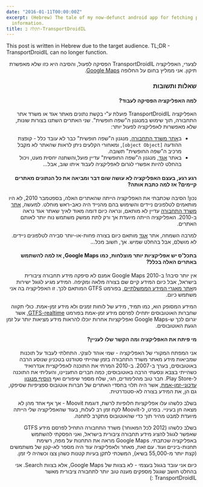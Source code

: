 ```yaml
---
date: "2016-01-11T00:00:00Z"
excerpt: (Hebrew) The tale of my now-defunct android app for fetching public transport
  information.
title: תקלה ב-TransportDroidIL
---
```


<div dir="ltr">This post is written in Hebrew due to the target audience. TL;DR - TransportDroidIL can no longer function.</div>

<div dir="rtl">

לצערי, האפליקציה TransportDroidIL הפסיקה לפעול, והסיבה היא כזו שלא מאפשרת תיקון. אני ממליץ בחום על החלופה [Google Maps](https://play.google.com/store/apps/details?id=com.google.android.apps.maps).

### שאלות ותשובות

#### למה האפליקציה הפסיקה לעבוד?

האפליקציה TransportDroidIL פועלת ע"י בקשת נתונים מאתר אגד או משרד אתר התחבורה, תוך שימוש במנגנון ה"שפה חופשית". שני האתרים השתנו בצורות שונות, שלא מאפשרות לאפליקציה לפעול יותר:

* ב[אתר משרד התחבורה](http://bus.gov.il), מנגנון ה"שפה חופשית" כבר לא עובד כלל - קופצת ההודעה `[object Object]`, ומאחורי הקלעים ניתן לראות שהאתר לא מקבל מרכיב ה"שפה החופשית" תשובה.
*  באתר [אגד](http://egged.co.il), מנגנון ה"שפה החופשית" עדיין פועל,והשתנה יחסית מעט, ויכול בהחלט להיות אפשרי לגרום לאפליקציה לעבוד איתו שוב, אבל...

#### רגע רגע, בעצם האפליקציה לא עושה שום דבר ומביאה את כל הנתונים מאתרים קיימים? אז למה כתבת אותה?

נכון! הסיבה שכתבתי את האפליקציה הייתה שהאתרים האלה, בספטמבר 2010, לא היו מותאמים לטלפונים ניידים והשימוש בהם מהנייד היה כאב-ראש מוחלט. למעשה, [אתר משרד התחבורה](http://bus.gov.il) עדיין לא מותאם, ונראה כיום דומה מאוד לאיך שאתר אגד נראה ב-2010. האפליקציה הייתה מיועדת אך ורק לתת ממשק משתמש נוח יותר לאותם האתרים.

למרבה השמחה, אתר [אגד](http://egged.co.il) מותאם כיום בצורה פחות-או-יותר סבירה לטלפונים ניידים. לא מושלם, אבל בהחלט שמיש. אך, חשוב מכל...

#### בתכל'ס יש אפליקציות יותר מוצלחות, כמו Google Maps, אז למה להשתמש באתרים האלה בכלל?

אין יותר סיבה! ב-2010 Google Maps אמנם לא סיפקה מידע תחבורה ציבורית בישראל, אבל כיום המידע קיים שם בצורה מלאה ומקיפה. המידע מגיע לגוגל ישירות מ[אתר מאגרי המידע הממשלתיים](https://data.gov.il/dataset/383), בפורמט GTFS המותאם לכך. זו האפליקציה בה אני משתמש כיום.

המידע המסופק הוא, כמו תמיד, מידע של לוחות זמנים ולא מידע זמן-אמת. כולי תקווה שחברות האוטובוסים יתחילו לפרסם מידע זמן-אמת בפורמט [GTFS-realtime](https://developers.google.com/transit/gtfs-realtime/?hl=en), אשר יגרום לכך ש-Google Maps ואפליקציות אחרות יוכלו להראות מידע מציאות יותר על זמן הגעת האוטובוסים.

#### מי פיתח את האפליקציה ומה הקשר שלו לעניין?

אני המפתח המקורי של האפליקציה - שמי אוהד לוצקי. התחלתי לעבוד על תוכנות שמביאות מידע מאתר משרד התחבורה בזמן שהייתי סטודנט בטכניון שנוסע הרבה באוטובוסים, בערך ב-2007. ב-2010 המרתי את התוכנה לאפליקציית אנדרואיד כשהייתי בצבא ונסעתי הרבה באוטובוסים; כמה חברים התעניינו, והעליתי את התוכנה ל-Play Store. חבר טוב מהלימודים, חגי, שלח מספר שיפורים ואף [הוסיף מנגנון עדכוני-זמן-אמת](https://github.com/lutzky/TransportDroidIL/pull/15), אשר היה תלוי בחסדי האתרים של חברות אוטובוס ספציפיות שסיפקו, גם הן, את המידע בצורה לא-סטנדרטית.

בשלב כלשהו עלו אפליקציות חלופיות לרשת, דוגמת Moovit - אך אף אחד מהן לא מצאה חן בעיניי. בפרט, ל-Moovit לקח זמן רב לעלות, בעוד שהאפליקציה שלי הייתה מיועדת למבט מהיר תוך כדי שהאוטובוס מתקרב לתחנה.

בשלב כלשהו (2012 לכל המאוחר) משרד התחבורה התחיל לפרסם מידע GTFS שאפשר לגוגל להציג מידע תחבורה ציבורית בישראל, ואני הפסקתי להשתמש באפליקציה שכתבתי. Google Maps מראה את התחנות על מפה, רשימת תחנות-ביניים ועוד. עם זאת, מאחר ולאפליקציה עוד היה מספר לא-קטן של משתמשים (קצת יותר מ-55,000 בשיא), המשכתי לתקן בעיות  קטנות כשהן צצו וכשהיה לי זמן.

כיום אני עובד בגוגל בעצמי - לא בצוות של Google Maps, אלא בצוות Search. אני בהחלט חושב שגוגל מספקים מענה טוב יותר לתחבורה ציבורית מאשר TransportDroidIL :)

</div>
